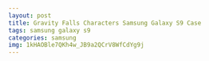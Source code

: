 ```yaml
---
layout: post
title: Gravity Falls Characters Samsung Galaxy S9 Case
tags: samsung galaxy s9
categories: samsung
img: 1kHAOBle7QKh4w_JB9a2QCrV8WfCdYg9j
---
```

